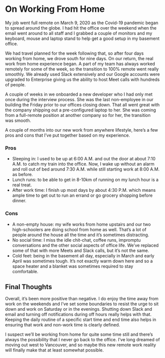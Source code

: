 # On Working From Home

My job went full remote on March 9, 2020 as the Covid-19 pandemic began to spread around the globe. I had hit the office over the weekend when the email went around to all staff and I grabbed a couple of monitors and my keyboard, mouse and laptop stand to help get a good setup in my basement office.

We had travel planned for the week following that, so after four days working from home, we drove south for nine days. On our return, the real work from home experience began. A part of my team has always worked remotely for some of the week, so the transition to 100% remote went really smoothly. We already used Slack extensively and our Google accounts were upgraded to Enterprise giving us the ability to host Meet calls with hundreds of people.

A couple of weeks in we onboarded a new developer who I had only met once during the interview process. She was the last non-employee in our building the Friday prior to our offices closing down. That all went great with the company shipping out a pre-configured laptop to her. She was coming from a full-remote position at another company so for her, the transition was smooth.

A couple of months into our new work from anywhere lifestyle, here’s a few pros and cons that I’ve put together based on my experience.

### Pros
* Sleeping in: I used to be up at 6:00 A.M. and out the door at about 7:10 A.M. to catch my train into the office. Now, I wake up without an alarm and roll out of bed around 7:30 A.M. while still starting work at 8:00 A.M. as before.
* Lunch runs: to be able to get in 8-10km of running on my lunch hour is a real treat.
* After work time: I finish up most days by about 4:30 P.M. which means ample time to get out to run an errand or go grocery shopping before dinner.

### Cons
* A non-empty house: my wife works from home upstairs and our two high-schoolers are doing school from home as well. That’s a lot of people around the house all the time and it’s sometimes distracting.
* No social time: I miss the idle chit-chat, coffee runs, impromptu conversations and the other social aspects of office life. We’ve replaced some of that with more Meets and Slack calls, but it’s not the same.
* Cold feet: being in the basement all day, especially in March and early April was sometimes tough. It’s not exactly warm down here and so a space heater and a blanket was sometimes required to stay comfortable.

## Final Thoughts
Overall, it’s been more positive than negative. I do enjoy the time away from work on the weekends and I’ve set some boundaries to resist the urge to sit down and work on Saturday or in the evenings. Shutting down Slack and email and turning off notifications during off hours really helps with that. Keeping the daily routine of a specific start time and end time also helps in ensuring that work and non-work time is clearly defined.

I suspect we’ll be working from home for quite some time still and there’s always the possibility that I never go back to the office. I’ve long dreamed of moving out west to Vancouver, and so maybe this new remote work reality will finally make that at least somewhat possible.

